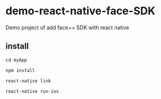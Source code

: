 # demo-react-native-face-SDK
Demo project of add face++ SDK with react native


## install

````
cd myApp

npm install

react-native link

react-native run-ios

````
